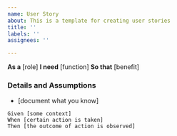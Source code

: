 ```yaml
---
name: User Story
about: This is a template for creating user stories
title: ''
labels: ''
assignees: ''

---
```


**As a** [role]
**I need** [function]
**So that** [benefit]


### Details and Assumptions
* [document what you know]


```gherkin
Given [some context]
When [certain action is taken]
Then [the outcome of action is observed]
```
